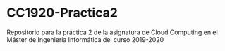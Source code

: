 # CC1920-Practica2
Repositorio para la práctica 2 de la asignatura de Cloud Computing en el Máster de Ingeniería Informática del curso 2019-2020
